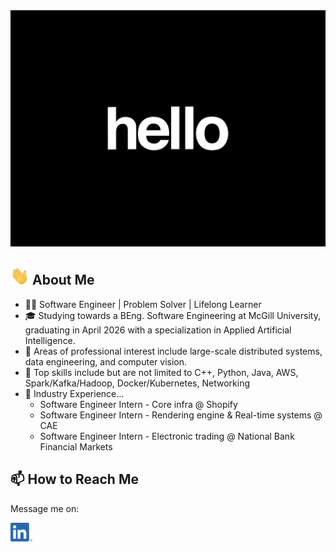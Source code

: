 <kbd>
  <img src="https://github.com/Jatin-Pat/Jatin-Pat/blob/main/intro.gif" alt="👋 Hi there! I'm Jatin" title="👋 Hi there! I'm Jatin"/>
</kbd>

## <img src="https://github.com/Jatin-Pat/Jatin-Pat/blob/main/wave-hand.gif" width="30px" alt="👋"> About Me
- 👨‍💻 Software Engineer | Problem Solver | Lifelong Learner
- 🎓 Studying towards a BEng. Software Engineering at McGill University, graduating in April 2026 with a specialization in Applied Artificial Intelligence.
- 🔬 Areas of professional interest include large-scale distributed systems, data engineering, and computer vision.
- 💪 Top skills include but are not limited to C++, Python, Java, AWS, Spark/Kafka/Hadoop, Docker/Kubernetes, Networking
- 💼 Industry Experience...
  - Software Engineer Intern - Core infra @ Shopify
  - Software Engineer Intern - Rendering engine & Real-time systems @ CAE
  - Software Engineer Intern - Electronic trading @ National Bank Financial Markets
## 📫 How to Reach Me
Message me on:

<a href="https://www.linkedin.com/in/jatin-pat/"><img src="https://github.com/Jatin-Pat/Jatin-Pat/blob/main/social.png" height="30em" align="center" alt="Jatin Patel on LinkedIn" title="Jatin Patel on LinkedIn"/></a>
